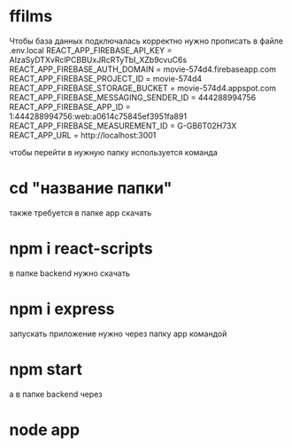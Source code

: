 # ffilms
Чтобы база данных подключалась корректно нужно прописать в файле .env.local
REACT_APP_FIREBASE_API_KEY = AIzaSyDTXvRclPCBBUxJRcRTyTbI_XZb9cvuC6s
REACT_APP_FIREBASE_AUTH_DOMAIN = movie-574d4.firebaseapp.com
REACT_APP_FIREBASE_PROJECT_ID = movie-574d4
REACT_APP_FIREBASE_STORAGE_BUCKET = movie-574d4.appspot.com
REACT_APP_FIREBASE_MESSAGING_SENDER_ID = 444288994756
REACT_APP_FIREBASE_APP_ID = 1:444288994756:web:a0614c75845ef3951fa891
REACT_APP_FIREBASE_MEASUREMENT_ID = G-GB6T02H73X
REACT_APP_URL = http://localhost:3001

чтобы перейти в нужную папку используется команда 
# cd "название папки"
также требуется в папке app скачать 
# npm i react-scripts

в папке backend нужно скачать 
# npm i express

запускать приложение нужно через папку app командой
# npm start

а в папке backend через
# node app
